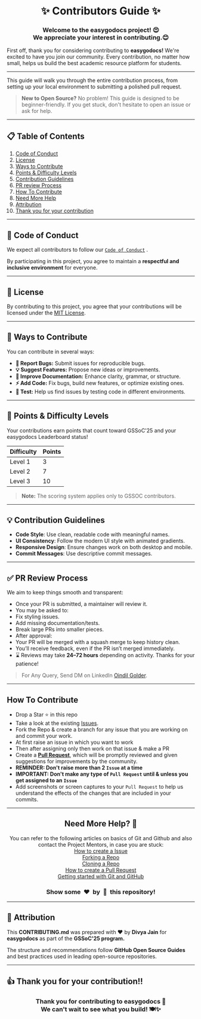 <h1 align="center">✨ Contributors Guide ✨</h1>

<h3 align="center">Welcome to the easygodocs project! 😍<br>
We appreciate your interest in contributing.😊<br> </h3>

First off, thank you for considering contributing to **easygodocs!** We're excited to have you join our community. Every contribution, no matter how small, helps us build the best academic resource platform for students.

---

This guide will walk you through the entire contribution process, from setting up your local environment to submitting a polished pull request.

> **New to Open Source?** No problem! This guide is designed to be beginner-friendly. If you get stuck, don't hesitate to open an issue or ask for help.

---

## 📋 Table of Contents

1. [Code of Conduct](#-code-of-conduct)
2. [License](#-license)
3. [Ways to Contribute](#-ways-to-contribute)
4. [Points & Difficulty Levels](#-points--difficulty-levels)
5. [Contribution Guidelines](#-contribution-guidelines)
6. [PR review Process](#-pr-review-process)
7. [How To Contribute](#-how-to-contribute)
8. [Need More Help](#-need-more-help)
9. [Attribution](#-attribution)
10. [Thank you for your contribution](#-thank-you-for-your-contribution)

---

## 📜 Code of Conduct

We expect all contributors to follow our [`Code of Conduct`](https://github.com/EasyGoDocs/easygodocs/blob/main/CODE_OF_CONDUCT.md) .

By participating in this project, you agree to maintain a **respectful and inclusive environment** for everyone.

---

## 📜 License

By contributing to this project, you agree that your contributions will be licensed under the [MIT License](https://github.com/EasyGoDocs/easygodocs/blob/main/LICENSE).

---

## 🤝 Ways to Contribute

You can contribute in several ways:
- **🐞 Report Bugs:** Submit issues for reproducible bugs.
- **💡 Suggest Features:** Propose new ideas or improvements.
- **📖 Improve Documentation:** Enhance clarity, grammar, or structure.
- **⚡ Add Code:** Fix bugs, build new features, or optimize existing ones.
- **🧪 Test:** Help us find issues by testing code in different environments.

---

## 🎯 Points & Difficulty Levels

Your contributions earn points that count toward GSSoC'25 and your easygodocs Leaderboard status!

| Difficulty | Points |
| :--------- | :----- |
| Level 1 | 3 |
| Level 2 | 7 |
| Level 3 | 10  |

> **Note:** The scoring system applies only to GSSOC contributors.

---

## 💡 Contribution Guidelines

* **Code Style**: Use clean, readable code with meaningful names.
* **UI Consistency**: Follow the modern UI style with animated gradients.
* **Responsive Design**: Ensure changes work on both desktop and mobile.
* **Commit Messages**: Use descriptive commit messages.

---

## ✅ PR Review Process

We aim to keep things smooth and transparent:

* Once your PR is submitted, a maintainer will review it.
* You may be asked to:
 * Fix styling issues.
 * Add missing documentation/tests.
 * Break large PRs into smaller pieces.
* After approval:
 * Your PR will be merged with a squash merge to keep history clean.
 * You’ll receive feedback, even if the PR isn’t merged immediately.
* ⌛ Reviews may take **24–72 hours** depending on activity. Thanks for your patience!

 > For Any Query, Send DM on LinkedIn [Oindil Golder](https://www.linkedin.com/in/oindil-golder/).

---

## How To Contribute

- Drop a Star ⭐ in this repo
- Take a look at the existing [Issues](https://github.com/EasyGoDocs/easygodocs/issues). 
- Fork the Repo & create a branch for any issue that you are working on and commit your work.
- At first raise an issue in which you want to work
- Then after assigning only then work on that issue & make a PR 
- Create a [**Pull Request**](https://github.com/EasyGoDocs/easygodocs/pulls), which will be promptly reviewed and given suggestions for improvements by the community.
- **REMINDER: Don't raise more than 2 `Issue` at a time**
- **IMPORTANT: Don't make any type of `Pull Request` until & unless you get assigned to an `Issue`**
- Add screenshots or screen captures to your `Pull Request` to help us understand the effects of the changes that are included in your commits.

---

<h2 align="center">Need More Help? 🤔</h1>

<p align="center"> You can refer to the following articles on basics of Git and Github and also contact the Project Mentors, in case you are stuck: 
<br>
  <a href="https://help.github.com/en/desktop/contributing-to-projects/creating-an-issue-or-pull-request">How to create a Issue</a> <br>
  <a href="https://help.github.com/en/github/getting-started-with-github/fork-a-repo">Forking a Repo</a> <br>
  <a href="https://docs.github.com/en/get-started/quickstart/fork-a-repo#cloning-your-forked-repository">Cloning a Repo</a> <br>
  <a href="https://opensource.com/article/19/7/create-pull-request-github">How to create a Pull Request</a> <br>
  <a href="https://docs.github.com/get-started">Getting started with Git and GitHub</a> <br>
</p>

<h3 align="center">Show some &nbsp;❤️&nbsp; by &nbsp;🌟&nbsp; this repository!</h3>

---

## 🏅 Attribution

This **CONTRIBUTING.md** was prepared with **❤️** by **Divya Jain** for **easygodocs** as part of the **GSSoC'25 program.**

The structure and recommendations follow **GitHub Open Source Guides** and best practices used in leading open-source repositories.

---

## 👍 Thank you for your contribution!!

<h3 align="center">
Thank you for contributing to easygodocs 🌟
 <br>
We can't wait to see what you build! 🍽️✨
</h3>
